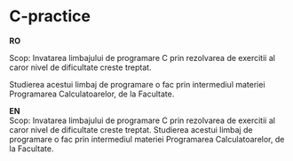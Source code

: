 # C-practice

<b>RO</b>
</br>
<p>Scop: Invatarea limbajului de programare C prin rezolvarea de exercitii al caror nivel de dificultate creste treptat.</p>
</p>Studierea acestui limbaj de programare o fac prin intermediul materiei Programarea Calculatoarelor, de la Facultate.</p>

<b>EN</b>
</br>
Scop: Invatarea limbajului de programare C prin rezolvarea de exercitii al caror nivel de dificultate creste treptat.
Studierea acestui limbaj de programare o fac prin intermediul materiei Programarea Calculatoarelor, de la Facultate.
